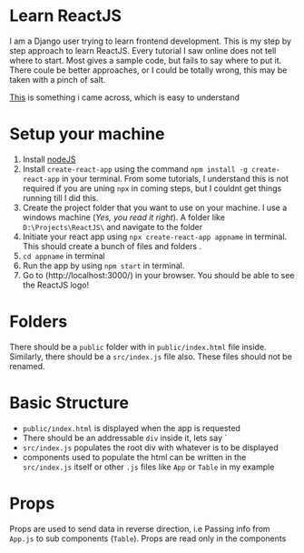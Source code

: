 # Learn ReactJS
I am a Django user trying to learn frontend development. This is my step by step approach to learn ReactJS. Every tutorial I saw online does not tell where to start. Most gives a sample code, but fails to say where to put it. There coule be better approaches, or I could be totally wrong, this may be taken with a pinch of salt.

[This](https://www.taniarascia.com/getting-started-with-react/) is something i came across, which is easy to understand


# Setup your machine
1. Install [nodeJS](https://nodejs.org/en/)
2. Install `create-react-app` using the command `npm install -g create-react-app` in your terminal. From some tutorials, I understand this is not required if you are uning `npx` in coming steps, but I couldnt get things running till I did this.
3. Create the project folder that you want to use on your machine. I use a windows machine (*Yes, you read it right*). A folder like `D:\Projects\ReactJS\` and navigate to the folder
4. Initiate your react app using `npx create-react-app appname` in terminal. This should create a bunch of files and folders .
5. `cd appname` in terminal
6. Run the app by using `npm start` in terminal. 
7. Go to (http://localhost:3000/) in your browser. You should be able to see the ReactJS logo!

# Folders
There should be a `public` folder with in `public/index.html` file inside. Similarly, there should be a `src/index.js` file also. These files should not be renamed.

# Basic Structure
* `public/index.html` is displayed when the app is requested
* There should be an addressable `div` inside it, lets say `<div id = "root"></div>
* `src/index.js` populates the root div with whatever is to be displayed
* components used to populate the html can be written in the `src/index.js` itself or other `.js` files like `App` or `Table` in my example

# Props
Props are used to send data in reverse direction, i.e Passing info from `App.js` to sub components (`Table`). Props are read only in the components 